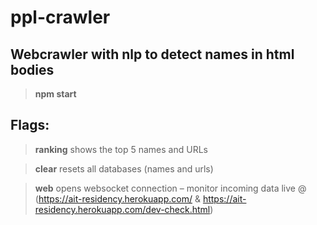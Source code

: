 # ppl-crawler
## Webcrawler with nlp to detect names in html bodies



>**npm start** 

## Flags: 
>**ranking** shows the top 5 names and URLs

>**clear** resets all databases (names and urls)

>**web** opens websocket connection – monitor incoming data live @ (https://ait-residency.herokuapp.com/ & https://ait-residency.herokuapp.com/dev-check.html)




